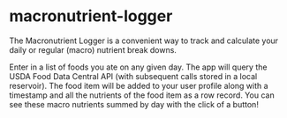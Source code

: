 # macronutrient-logger

The Macronutrient Logger is a convenient way to track and calculate your daily or regular (macro) nutrient break downs.

Enter in a list of foods you ate on any given day. 
The app will query the USDA Food Data Central API (with subsequent calls stored in a local reservoir).
The food item will be added to your user profile along with a timestamp and all the nutrients of the food item as a row record. 
You can see these macro nutrients summed by day with the click of a button!
